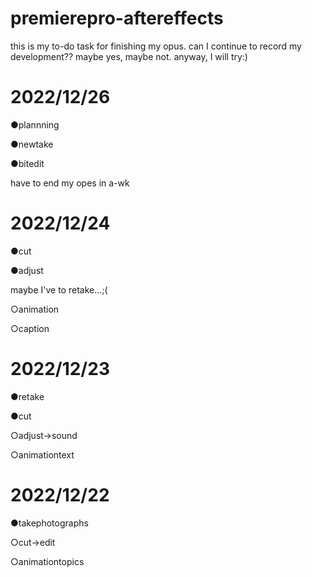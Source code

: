 # premierepro-aftereffects
this is my to-do task for finishing my opus. can I continue to record my development?? maybe yes, maybe not. anyway, I will try:)

# 2022/12/26
●plannning

●newtake

●bitedit

have to end my opes in a-wk

# 2022/12/24
●cut 

●adjust

maybe I've to retake...;(

○animation

○caption 

# 2022/12/23
●retake

●cut

○adjust->sound

○animationtext

# 2022/12/22 
●takephotographs

○cut->edit 

○animationtopics
